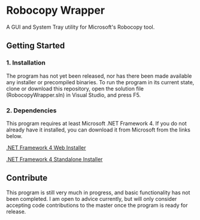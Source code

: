 # Robocopy Wrapper
A GUI and System Tray utility for Microsoft's Robocopy tool.

## Getting Started
### 1. Installation
The program has not yet been released, nor has there been made available any installer or precompiled binaries. To run the program in its current state, clone or download this repository, open the solution file (RobocopyWrapper.sln) in Visual Studio, and press F5.
### 2. Dependencies
This program requires at least Microsoft .NET Framework 4. If you do not already have it installed, you can download it from Microsoft from the links below.

[.NET Framework 4 Web Installer](https://www.microsoft.com/en-us/download/details.aspx?id=17851 "https://www.microsoft.com/en-us/download/details.aspx?id=17851")

[.NET Framework 4 Standalone Installer](https://www.microsoft.com/en-US/Download/details.aspx?id=17718 "https://www.microsoft.com/en-US/Download/details.aspx?id=17718")

## Contribute
This program is still very much in progress, and basic functionality has not been completed. I am open to advice currently, but will only consider accepting code contributions to the master once the program is ready for release.
